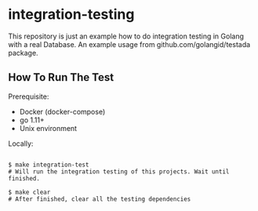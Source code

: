 # integration-testing

This repository is just an example how to do integration testing in Golang with a real Database. An example usage from github.com/golangid/testada package.


## How To Run The Test

Prerequisite:
- Docker (docker-compose)
- go 1.11+
- Unix environment 

Locally:

```shell

$ make integration-test
# Will run the integration testing of this projects. Wait until finished.

$ make clear
# After finished, clear all the testing dependencies
```
